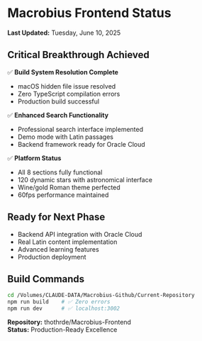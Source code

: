 # Macrobius Frontend Status

**Last Updated:** Tuesday, June 10, 2025

## Critical Breakthrough Achieved

✅ **Build System Resolution Complete**
- macOS hidden file issue resolved
- Zero TypeScript compilation errors
- Production build successful

✅ **Enhanced Search Functionality**
- Professional search interface implemented
- Demo mode with Latin passages
- Backend framework ready for Oracle Cloud

✅ **Platform Status**
- All 8 sections fully functional
- 120 dynamic stars with astronomical interface
- Wine/gold Roman theme perfected
- 60fps performance maintained

## Ready for Next Phase
- Backend API integration with Oracle Cloud
- Real Latin content implementation
- Advanced learning features
- Production deployment

## Build Commands
```bash
cd /Volumes/CLAUDE-DATA/Macrobius-Github/Current-Repository
npm run build    # ✅ Zero errors
npm run dev      # ✅ localhost:3002
```

**Repository:** thothrde/Macrobius-Frontend  
**Status:** Production-Ready Excellence